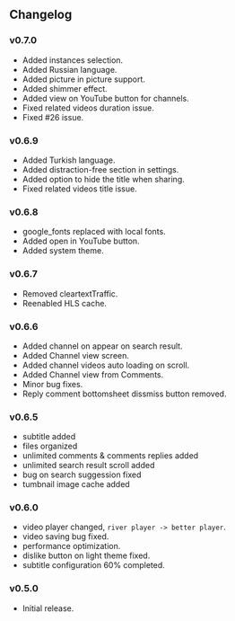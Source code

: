 ## Changelog

### v0.7.0
- Added instances selection.
- Added Russian language.
- Added picture in picture support.
- Added shimmer effect.
- Added view on YouTube button for channels.
- Fixed related videos duration issue.
- Fixed #26 issue.

### v0.6.9
- Added Turkish language.
- Added distraction-free section in settings.
- Added option to hide the title when sharing.
- Fixed related videos title issue.

### v0.6.8
- google_fonts replaced with local fonts.
- Added open in YouTube button.
- Added system theme.

### v0.6.7
- Removed cleartextTraffic.
- Reenabled HLS cache.

### v0.6.6
- Added channel on appear on search result.
- Added Channel view screen.
- Added channel videos auto loading on scroll.
- Added Channel view from Comments.
- Minor bug fixes.
- Reply comment bottomsheet dissmiss button removed.

### v0.6.5
- subtitle added
- files organized
- unlimited comments & comments replies added
- unlimited search result scroll added
- bug on search suggession fixed
- tumbnail image cache added

### v0.6.0
- video player changed, `river player -> better player`.
- video saving bug fixed.
- performance optimization.
- dislike button on light theme fixed.
- subtitle configuration 60% completed.

### v0.5.0
- Initial release.